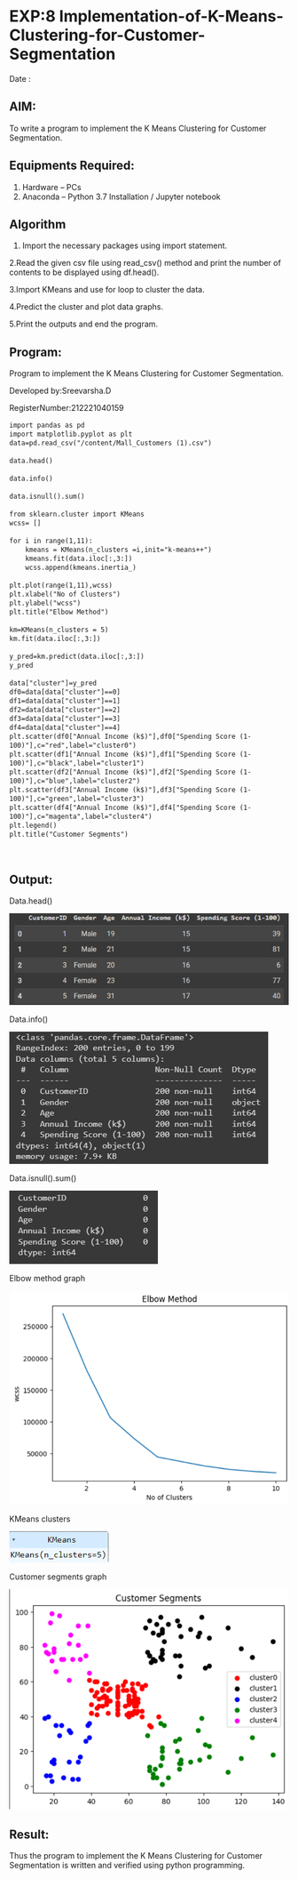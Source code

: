 # EXP:8 Implementation-of-K-Means-Clustering-for-Customer-Segmentation

Date :

## AIM:
To write a program to implement the K Means Clustering for Customer Segmentation.

## Equipments Required:
1. Hardware – PCs
2. Anaconda – Python 3.7 Installation / Jupyter notebook

## Algorithm


1. Import the necessary packages using import statement.
 
2.Read the given csv file using read_csv() method and print the number of contents to be displayed using df.head().

3.Import KMeans and use for loop to cluster the data.

4.Predict the cluster and plot data graphs.

5.Print the outputs and end the program.

## Program:
Program to implement the K Means Clustering for Customer Segmentation.

Developed by:Sreevarsha.D

RegisterNumber:212221040159
```
import pandas as pd
import matplotlib.pyplot as plt
data=pd.read_csv("/content/Mall_Customers (1).csv")

data.head()

data.info()

data.isnull().sum()

from sklearn.cluster import KMeans
wcss= []

for i in range(1,11):
    kmeans = KMeans(n_clusters =i,init="k-means++")
    kmeans.fit(data.iloc[:,3:])
    wcss.append(kmeans.inertia_)
    
plt.plot(range(1,11),wcss)
plt.xlabel("No of Clusters")
plt.ylabel("wcss")
plt.title("Elbow Method")

km=KMeans(n_clusters = 5)
km.fit(data.iloc[:,3:])

y_pred=km.predict(data.iloc[:,3:])
y_pred

data["cluster"]=y_pred
df0=data[data["cluster"]==0]
df1=data[data["cluster"]==1]
df2=data[data["cluster"]==2]
df3=data[data["cluster"]==3]
df4=data[data["cluster"]==4]
plt.scatter(df0["Annual Income (k$)"],df0["Spending Score (1-100)"],c="red",label="cluster0")
plt.scatter(df1["Annual Income (k$)"],df1["Spending Score (1-100)"],c="black",label="cluster1")
plt.scatter(df2["Annual Income (k$)"],df2["Spending Score (1-100)"],c="blue",label="cluster2")
plt.scatter(df3["Annual Income (k$)"],df3["Spending Score (1-100)"],c="green",label="cluster3")
plt.scatter(df4["Annual Income (k$)"],df4["Spending Score (1-100)"],c="magenta",label="cluster4")
plt.legend()
plt.title("Customer Segments")
    
    
```
## Output:

Data.head()

![](h1.png)

Data.info()

![](h2.png)

Data.isnull().sum()

![](h3.png)

Elbow method graph

![](h4.png)

KMeans clusters

![](h5.png)

Customer segments graph

![](h7.png)



## Result:
Thus the program to implement the K Means Clustering for Customer Segmentation is written and verified using python programming.
